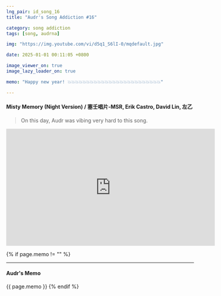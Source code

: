 ```yaml
---
lng_pair: id_song_16
title: "Audr's Song Addiction #16"

category: song addiction
tags: [song, audrna]

img: "https://img.youtube.com/vi/d5q1_S6lI-0/mqdefault.jpg"

date: 2025-01-01 00:11:05 +0800

image_viewer_on: true
image_lazy_loader_on: true

memo: "Happy new year! 💥💥💥💥💥💥💥💥💥💥💥💥💥💥💥💥💥💥💥💥💥💥💥💥💥"

---
```


<!-- outline-start -->
#### Misty Memory (Night Version) / 塞壬唱片-MSR, Erik Castro, David Lin, 左乙
<!-- outline-end -->

> On this day, Audr was vibing very hard to this song.

<iframe
  width="560"
  height="315"
  src="https://www.youtube.com/embed/d5q1_S6lI-0"
  title="YouTube video player"
  frameborder="0"
  allow="accelerometer; clipboard-write; encrypted-media; gyroscope; picture-in-picture; web-share"
  referrerpolicy="strict-origin-when-cross-origin"
  allowfullscreen
  data-align="center"
></iframe>

{% if page.memo != "" %}
<hr>

#### Audr's Memo

{{ page.memo }}
{% endif %}
